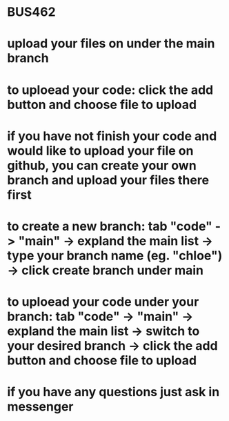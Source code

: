 # BUS462
# upload your files on under the main branch
# to uploead your code: click the add button and choose file to upload

# if you have not finish your code and would like to upload your file on github, you can create your own branch and upload your files there first
# to create a new branch: tab "code" -> "main" -> expland the main list -> type your branch name (eg. "chloe") -> click create branch under main
# to uploead your code under your branch: tab "code" -> "main" -> expland the main list -> switch to your desired branch -> click the add button and choose file to upload  

# if you have any questions just ask in messenger
